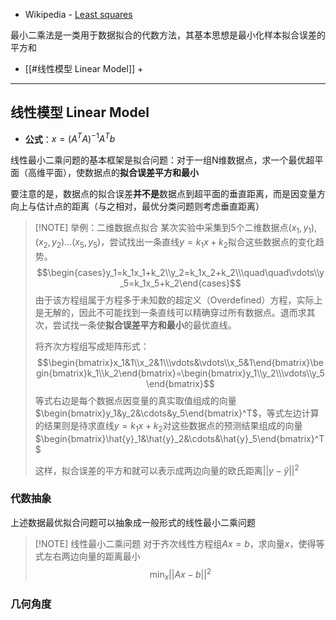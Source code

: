 + Wikipedia - [Least squares](https://en.wikipedia.org/wiki/Least_squares)

最小二乘法是一类用于数据拟合的代数方法，其基本思想是最小化样本拟合误差的平方和

+ [[#线性模型 Linear Model]]
	+ 

---
## 线性模型 Linear Model

+ **公式**：$x=(A^TA)^{−1}A^T b$

线性最小二乘问题的基本框架是拟合问题：对于一组N维数据点，求一个最优超平面（高维平面），使数据点的**拟合误差平方和最小**

要注意的是，数据点的拟合误差**并不是**数据点到超平面的垂直距离，而是因变量方向上与估计点的距离（与之相对，最优分类问题则考虑垂直距离）

> [!NOTE] 举例：二维数据点拟合
> 某次实验中采集到5个二维数据点$(x_1,y_1),(x_2,y_2)...(x_5, y_5)$，尝试找出一条直线$y=k_1x+k_2$拟合这些数据点的变化趋势。
> $$\begin{cases}y_1=k_1x_1+k_2\\y_2=k_1x_2+k_2\\\quad\quad\vdots\\y_5=k_1x_5+k_2\end{cases}$$
> 由于该方程组属于方程多于未知数的超定义（Overdefined）方程，实际上是无解的，因此不可能找到一条直线可以精确穿过所有数据点。退而求其次，尝试找一条使**拟合误差平方和最小**的最优直线。
> 
> 将齐次方程组写成矩阵形式：
>$$\begin{bmatrix}x_1&1\\x_2&1\\\vdots&\vdots\\x_5&1\end{bmatrix}\begin{bmatrix}k_1\\k_2\end{bmatrix}=\begin{bmatrix}y_1\\y_2\\\vdots\\y_5\end{bmatrix}$$
> 等式右边是每个数据点因变量的真实取值组成的向量$\begin{bmatrix}y_1&y_2&\cdots&y_5\end{bmatrix}^T$，等式左边计算的结果则是待求直线$y=k_1x+k_2$对这些数据点的预测结果组成的向量$\begin{bmatrix}\hat{y}_1&\hat{y}_2&\cdots&\hat{y}_5\end{bmatrix}^T$
> 
> 这样，拟合误差的平方和就可以表示成两边向量的欧氏距离$||y-\hat{y}||^2$

### 代数抽象

上述数据最优拟合问题可以抽象成一般形式的线性最小二乘问题

> [!NOTE] 线性最小二乘问题
> 对于齐次线性方程组$Ax=b$，求向量$x$，使得等式左右两边向量的距离最小
> $$\min_x ||Ax-b||^2$$







### 几何角度

